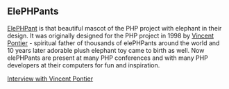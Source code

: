 ## ElePHPants 
[ElePHPant][elephpant] is that beautiful mascot of the PHP project with elephant in their design. It was originally designed for the PHP project in 1998 by [Vincent Pontier][vincent-pontier] - spiritual father of thousands of elePHPants around the world and 10 years later adorable plush elephant toy came to birth as well. Now elePHPants are present at many PHP conferences and with many PHP developers at their computers for fun and inspiration.

[Interview with Vincent Pontier][vincent-pontier-interview]


[elephpant]: http://php.net/elephpant.php
[vincent-pontier-interview]: http://7php.com/elephpant/
[vincent-pontier]: http://www.elroubio.net/
